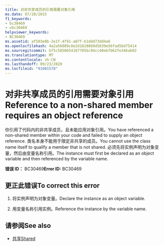 ```yaml
---
title: 对非共享成员的引用需要对象引用
ms.date: 07/20/2015
f1_keywords:
- bc30469
- vbc30469
helpviewer_keywords:
- BC30469
ms.assetid: af503e8b-2e1f-4f91-a07f-b1ddd73dd4a6
ms.openlocfilehash: 4a2a56889c8e2d1828869d5839e56fad5bd75414
ms.sourcegitcommit: bf5c5850654187705bc94cc40ebfb62fe346ab02
ms.translationtype: MT
ms.contentlocale: zh-CN
ms.lasthandoff: 09/23/2020
ms.locfileid: "91081578"
---
```

# <a name="reference-to-a-non-shared-member-requires-an-object-reference"></a><span data-ttu-id="96749-102">对非共享成员的引用需要对象引用</span><span class="sxs-lookup"><span data-stu-id="96749-102">Reference to a non-shared member requires an object reference</span></span>

<span data-ttu-id="96749-103">你引用了代码内的非共享成员，且未能应用对象引用。</span><span class="sxs-lookup"><span data-stu-id="96749-103">You have referenced a non-shared member within your code and failed to supply an object reference.</span></span> <span data-ttu-id="96749-104">类名本身不能用于限定非共享的成员。</span><span class="sxs-lookup"><span data-stu-id="96749-104">You cannot use the class name itself to qualify a member that is not shared.</span></span> <span data-ttu-id="96749-105">必须先将实例声明为对象变量，然后由变量名称引用。</span><span class="sxs-lookup"><span data-stu-id="96749-105">The instance must first be declared as an object variable and then referenced by the variable name.</span></span>  
  
 <span data-ttu-id="96749-106">**错误 ID：** BC30469</span><span class="sxs-lookup"><span data-stu-id="96749-106">**Error ID:** BC30469</span></span>  
  
## <a name="to-correct-this-error"></a><span data-ttu-id="96749-107">更正此错误</span><span class="sxs-lookup"><span data-stu-id="96749-107">To correct this error</span></span>  
  
1. <span data-ttu-id="96749-108">将实例声明为对象变量。</span><span class="sxs-lookup"><span data-stu-id="96749-108">Declare the instance as an object variable.</span></span>  
  
2. <span data-ttu-id="96749-109">用变量名称引用实例。</span><span class="sxs-lookup"><span data-stu-id="96749-109">Reference the instance by the variable name.</span></span>  
  
## <a name="see-also"></a><span data-ttu-id="96749-110">请参阅</span><span class="sxs-lookup"><span data-stu-id="96749-110">See also</span></span>

- [<span data-ttu-id="96749-111">共享</span><span class="sxs-lookup"><span data-stu-id="96749-111">Shared</span></span>](../language-reference/modifiers/shared.md)
